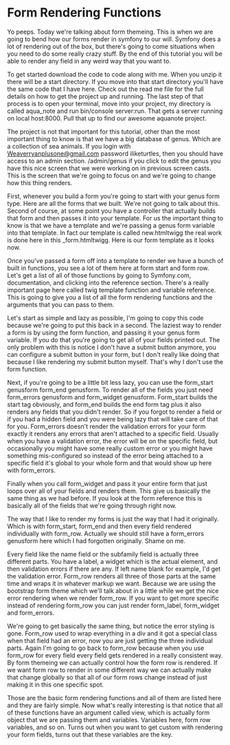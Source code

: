 # Form Rendering Functions

Yo peeps. Today we're talking about form themeing. This is when we are going to bend how our forms render in symfony to our will. Symfony does a lot of rendering out of the box, but there's going to come situations when you need to do some really crazy stuff. By the end of this tutorial you will be able to render any field in any weird way that you want to.

To get started download the code to code along with me. When you unzip it there will be a start directory. If you move into that start directory you'll have the same code that I have here. Check out the read me file for the full details on how to get the project up and running. The last step of that process is to open your terminal, move into your project, my directory is called aqua_note and run bin/console server:run. That gets a server running on local host:8000. Pull that up to find our awesome aquanote project.

The project is not that important for this tutorial, other than the most important thing to know is that we have a big database of genus. Which are a collection of sea animals. If you login with Weaverryanplusone@gmail.com password iliketurtles, then you should have access to an admin section. /admin/genus if you click to edit the genus you have this nice screen that we were working on in previous screen casts. This is the screen that we're going to focus on and we're going to change how this thing renders.

First, whenever you build a form you're going to start with your genus form type. Here are all the forms that we built. We're not going to talk about this. Second of course, at some point you have a controller that actually builds that form and then passes it into your template. For us the important thing to know is that we have a template and we're passing a genus form variable into that template. In fact our template is called new.htmltwigg the real work is done here in this _form.htmltwigg. Here is our form template as it looks now.

Once you've passed a form off into a template to render we have a bunch of built in functions, you see a lot of them here at form start and form row. Let's get a list of all of those functions by going to Symfony.com, documentation, and clicking into the reference section. There's a really important page here called twig template function and variable reference. This is going to give you a list of all the form rendering functions and the arguments that you can pass to them.

Let's start as simple and lazy as possible, I'm going to copy this code because we're going to put this back in a second. The laziest way to render a form is by using the form function, and passing it your genus form variable. If you do that you're going to get all of your fields printed out. The only problem with this is notice I don't have a submit button anymore, you can configure a submit button in your form, but I don't really like doing that because I like rendering my submit button myself. That's why I don't use the form function.

Next, if you're going to be a little bit less lazy, you can use the form_start genusform form_end genusform. To render all of the fields you just need form_errors genusform and form_widget genusform. Form_start builds the start tag obviously, and form_end builds the end form tag plus it also renders any fields that you didn't render. So if you forgot to render a field or if you had a hidden field and you were being lazy that will take care of that for you. Form_errors doesn't render the validation errors for your form exactly it renders any errors that aren't attached to a specific field. Usually when you have a validation error, the error will be on the specific field, but occasionally you might have some really custom error or you might have something mis-configured so instead of the error being attached to a specific field it's global to your whole form and that would show up here with form_errors.

Finally when you call form_widget and pass it your entire form that just loops over all of your fields and renders them. This give us basically the same thing as we had before. If you look at the form reference this is basically all of the fields that we're going through right now.

The way that I like to render my forms is just the way that I had it originally. Which is with form_start, form_end and then every field rendered individually with form_row. Actually we should still have a form_errors genusform here which I had forgotten originally. Shame on me.

Every field like the name field or the subfamily field is actually three different parts. You have a label, a widget which is the actual element, and then validation errors if there are any. If left name blank for example, I'd get the validation error. Form_row renders all three of those parts at the same time and wraps it in whatever markup we want. Because we are using the bootstrap form theme which we'll talk about in a little while we get the nice error rendering when we render form_row. If you want to get more specific instead of rendering form_row you can just render form_label, form_widget and form_errors.

We're going to get basically the same thing, but notice the error styling is gone. Form_row used to wrap everything in a div and it got a special class when that field had an error, now you are just getting the three individual parts. Again I'm going to go back to form_row because when you use form_row for every field every field gets rendered in a really consistent way. By form themeing we can actually control how the form row is rendered. If we want form row to render in some different way we can actually make that change globally so that all of our form rows change instead of just making it in this one specific spot.

Those are the basic form rendering functions and all of them are listed here and they are fairly simple. Now what's really interesting is that notice that all of these functions have an argument called view, which is actually form object that we are passing them and variables. Variables here, form row variables, and so on. Turns out when you want to get custom with rendering your form fields, turns out that these variables are the key.
